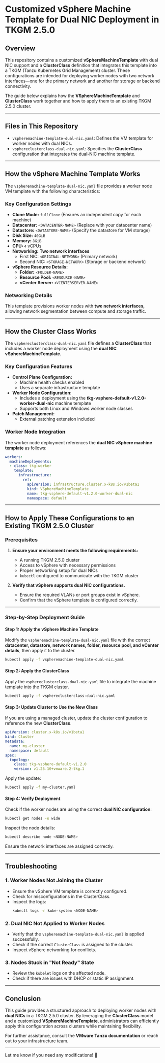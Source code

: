# **Customized vSphere Machine Template for Dual NIC Deployment in TKGM 2.5.0**

## **Overview**
This repository contains a customized **vSphereMachineTemplate** with dual NIC support and a **ClusterClass** definition that integrates this template into a TKGM (Tanzu Kubernetes Grid Management) cluster. These configurations are intended for deploying worker nodes with two network interfaces—one for the primary network and another for storage or backend connectivity.

The guide below explains how the **VSphereMachineTemplate** and **ClusterClass** work together and how to apply them to an existing TKGM 2.5.0 cluster.

---

## **Files in This Repository**
- `vspheremachine-template-dual-nic.yaml`: Defines the VM template for worker nodes with dual NICs.
- `vsphereclusterclass-dual-nic.yaml`: Specifies the **ClusterClass** configuration that integrates the dual-NIC machine template.

---

## **How the vSphere Machine Template Works**
The `vspheremachine-template-dual-nic.yaml` file provides a worker node VM template with the following characteristics:

### **Key Configuration Settings**
- **Clone Mode:** `fullClone` (Ensures an independent copy for each machine)
- **Datacenter:** `<DATACENTER-NAME>` (Replace with your datacenter name)
- **Datastore:** `<DATASTORE-NAME>` (Specify the datastore for VM storage)
- **Disk Size:** `40GiB`
- **Memory:** `8GiB`
- **CPU:** `4` vCPUs
- **Networking:** **Two network interfaces**
  - First NIC: `<ORIGINAL-NETWORK>` (Primary network)
  - Second NIC: `<STORAGE-NETWORK>` (Storage or backend network)
- **vSphere Resource Details:**
  - **Folder:** `<FOLDER-NAME>`
  - **Resource Pool:** `<RESOURCE-NAME>`
  - **vCenter Server:** `<VCENTERSERVER-NAME>`

### **Networking Details**
This template provisions worker nodes with **two network interfaces**, allowing network segmentation between compute and storage traffic.

---

## **How the Cluster Class Works**
The `vsphereclusterclass-dual-nic.yaml` file defines a **ClusterClass** that includes a worker node deployment using the **dual NIC vSphereMachineTemplate**.

### **Key Configuration Features**
- **Control Plane Configuration:**
  - Machine health checks enabled
  - Uses a separate infrastructure template
- **Worker Node Configuration:**
  - Includes a deployment using the **tkg-vsphere-default-v1.2.0-worker-dual-nic** machine template
  - Supports both Linux and Windows worker node classes
- **Patch Management:**
  - External patching extension included

### **Worker Node Integration**
The worker node deployment references the **dual NIC vSphere machine template** as follows:

```yaml
workers:
  machineDeployments:
  - class: tkg-worker
    template:
      infrastructure:
        ref:
          apiVersion: infrastructure.cluster.x-k8s.io/v1beta1
          kind: VSphereMachineTemplate
          name: tkg-vsphere-default-v1.2.0-worker-dual-nic
          namespace: default
```

---

## **How to Apply These Configurations to an Existing TKGM 2.5.0 Cluster**

### **Prerequisites**
1. **Ensure your environment meets the following requirements:**
   - A running TKGM 2.5.0 cluster
   - Access to vSphere with necessary permissions
   - Proper networking setup for dual NICs
   - `kubectl` configured to communicate with the TKGM cluster

2. **Verify that vSphere supports dual NIC configurations.**
   - Ensure the required VLANs or port groups exist in vSphere.
   - Confirm that the vSphere template is configured correctly.

---

### **Step-by-Step Deployment Guide**

#### **Step 1: Apply the vSphere Machine Template**
Modify the `vspheremachine-template-dual-nic.yaml` file with the correct **datacenter, datastore, network names, folder, resource pool, and vCenter details**, then apply it to the cluster.

```bash
kubectl apply -f vspheremachine-template-dual-nic.yaml
```

#### **Step 2: Apply the ClusterClass**
Apply the `vsphereclusterclass-dual-nic.yaml` file to integrate the machine template into the TKGM cluster.

```bash
kubectl apply -f vsphereclusterclass-dual-nic.yaml
```

#### **Step 3: Update Cluster to Use the New Class**
If you are using a managed cluster, update the cluster configuration to reference the new **ClusterClass**.

```yaml
apiVersion: cluster.x-k8s.io/v1beta1
kind: Cluster
metadata:
  name: my-cluster
  namespace: default
spec:
  topology:
    class: tkg-vsphere-default-v1.2.0
    version: v1.25.10+vmware.2-tkg.1
```

Apply the update:

```bash
kubectl apply -f my-cluster.yaml
```

#### **Step 4: Verify Deployment**
Check if the worker nodes are using the correct **dual NIC configuration**:

```bash
kubectl get nodes -o wide
```

Inspect the node details:

```bash
kubectl describe node <NODE-NAME>
```

Ensure the network interfaces are assigned correctly.

---

## **Troubleshooting**
### **1. Worker Nodes Not Joining the Cluster**
- Ensure the vSphere VM template is correctly configured.
- Check for misconfigurations in the ClusterClass.
- Inspect the logs:
  ```bash
  kubectl logs -n kube-system <NODE-NAME>
  ```

### **2. Dual NIC Not Applied to Worker Nodes**
- Verify that the `vspheremachine-template-dual-nic.yaml` is applied successfully.
- Check if the correct `ClusterClass` is assigned to the cluster.
- Inspect vSphere networking for conflicts.

### **3. Nodes Stuck in "Not Ready" State**
- Review the `kubelet` logs on the affected node.
- Check if there are issues with DHCP or static IP assignment.

---

## **Conclusion**
This guide provides a structured approach to deploying worker nodes with **dual NICs** in a TKGM 2.5.0 cluster. By leveraging the **ClusterClass** model and a customized **VSphereMachineTemplate**, administrators can efficiently apply this configuration across clusters while maintaining flexibility.

For further assistance, consult the **VMware Tanzu documentation** or reach out to your infrastructure team.

---

Let me know if you need any modifications! 🚀

